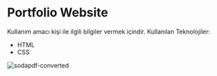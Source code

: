 # Portfolio Website

Kullanım amacı kişi ile ilgili bilgiler vermek içindir.
Kullanılan Teknolojiler: 

- HTML
- CSS

![sodapdf-converted](https://github.com/ufukaks/portfolio/assets/34891595/e71e5eaf-a615-4b0a-8486-ff727fa9ff74)
